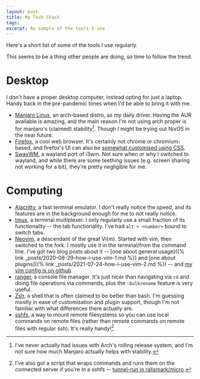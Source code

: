 ```yaml
---
layout: post
title: My Tech Stack
tags:
excerpt: An sample of the tools I use
---
```


Here's a short list of some of the tools I use regularly.

This seems to be a thing other people are doing, so time to follow the trend.

# Desktop

I don't have a proper desktop computer, instead opting for just a laptop. Handy back in the pre-pandemic times when I'd be able to bring it with me.

- [Manjaro Linux](https://manjaro.org/), an arch-based distro, as my daily driver. Having the AUR available is amazing, and the main reason I'm not using arch proper is for manjaro's (claimed) stability[^manjaro-stability]. Though I might be trying out NixOS in the near future.
- [Firefox](https://firefox.com/), a cool web browser. It's certainly not chrome or chromium-based, and firefox's UI can also be [somewhat customised using CSS](https://www.reddit.com/r/FirefoxCSS/).
- [SwayWM](https://swaywm.org/), a wayland port of i3wm. Not sure when or why I switched to wayland, and while there are some teething issues (e.g. screen sharing not working for a bit), they're pretty negligible for me.

[^manjaro-stability]: I've never actually had issues with Arch's rolling release system, and I'm not sure how much Manjaro actually helps with stability.

# Computing

- [Alacritty](https://github.com/alacritty/alacritty), a fast terminal emulator. I don't really notice the speed, and its features are in the background enough for me to not really notice.
- [tmux](https://github.com/tmux/tmux), a terminal multiplexer. I only regularly use a small fraction of its functionality -- the tab functionality. I've had `alt + <number>` bound to switch tabs.
- [Neovim](https://neovim.io/), a descendant of the great Vi(m). Started with vim, then switched to the fork. I mostly use it in the terminal/from the command line. I've got two blog posts about it -- [one about general usage]({% link _posts/2020-08-29-how-i-use-vim-1.md %}) and [one about plugins]({% link _posts/2021-07-24-how-i-use-vim-2.md %}) -- and [my vim config is on github](https://github.com/ralismark/vimfiles).
- [ranger](https://ranger.github.io/), a console file manager. It's just nicer than navigating via `cd` and doing file operations via commands, plus the `:bulkrename` feature is very useful.
- [Zsh](https://www.zsh.org/), a shell that is often claimed to be better than bash. I'm guessing mostly in ease of customisation and plugin support, though I'm not familiar with what differences there actually are.
- [sshfs](https://github.com/libfuse/sshfs), a way to mount remote filesystems so you can use local commands on remote files (rather than remote commands on remote files with regular ssh). It's really handy![^tunnel-run]

[^tunnel-run]: I've also got a script that wraps commands and runs them on the connected server if you're in a sshfs -- [tunnel-run in ralismark/micro](https://github.com/ralismark/micro).
